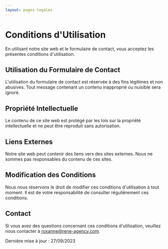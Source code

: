 ```yaml
---
layout: pages-legales
---
```


# Conditions d'Utilisation

En utilisant notre site web et le formulaire de contact, vous acceptez les présentes conditions d'utilisation.

## Utilisation du Formulaire de Contact

L'utilisation du formulaire de contact est réservée à des fins légitimes et non abusives. Tout message contenant un contenu inapproprié ou nuisible sera ignoré.

## Propriété Intellectuelle

Le contenu de ce site web est protégé par les lois sur la propriété intellectuelle et ne peut être reproduit sans autorisation.

## Liens Externes

Notre site web peut contenir des liens vers des sites externes. Nous ne sommes pas responsables du contenu de ces sites.

## Modification des Conditions

Nous nous réservons le droit de modifier ces conditions d'utilisation à tout moment. Il est de votre responsabilité de consulter régulièrement ces conditions.

## Contact

Si vous avez des questions concernant ces conditions d'utilisation, veuillez nous contacter à roxanne@rene-agency.com.

Dernière mise à jour : 27/09/2023
